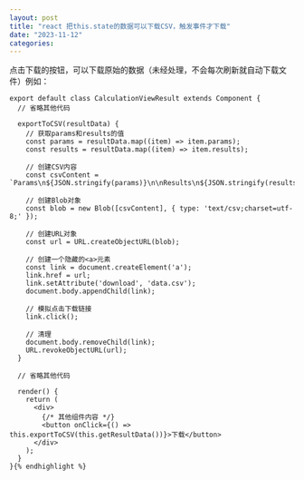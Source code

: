 ```yaml
---
layout: post
title: "react 把this.state的数据可以下载CSV，触发事件才下载"
date: "2023-11-12"
categories: 
---
```

<p>点击下载的按钮，可以下载原始的数据（未经处理，不会每次刷新就自动下载文件）例如：</p>

<pre>
<code>export default class CalculationViewResult extends Component {
  // 省略其他代码

  exportToCSV(resultData) {
    // 获取params和results的值
    const params = resultData.map((item) =&gt; item.params);
    const results = resultData.map((item) =&gt; item.results);

    // 创建CSV内容
    const csvContent = `Params\n${JSON.stringify(params)}\n\nResults\n${JSON.stringify(results)}`;

    // 创建Blob对象
    const blob = new Blob([csvContent], { type: &#39;text/csv;charset=utf-8;&#39; });

    // 创建URL对象
    const url = URL.createObjectURL(blob);

    // 创建一个隐藏的&lt;a&gt;元素
    const link = document.createElement(&#39;a&#39;);
    link.href = url;
    link.setAttribute(&#39;download&#39;, &#39;data.csv&#39;);
    document.body.appendChild(link);

    // 模拟点击下载链接
    link.click();

    // 清理
    document.body.removeChild(link);
    URL.revokeObjectURL(url);
  }

  // 省略其他代码

  render() {
    return (
      &lt;div&gt;
        {/* 其他组件内容 */}
        &lt;button onClick={() =&gt; this.exportToCSV(this.getResultData())}&gt;下载&lt;/button&gt;
      &lt;/div&gt;
    );
  }
}{% endhighlight %}

<p>&nbsp;</p>

